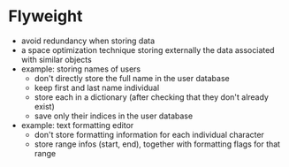 # Flyweight

- avoid redundancy when storing data
- a space optimization technique storing externally the data associated with similar objects
- example: storing names of users
  - don't directly store the full name in the user database
  - keep first and last name individual
  - store each in a dictionary (after checking that they don't already exist)
  - save only their indices in the user database
- example: text formatting editor
  - don't store formatting information for each individual character
  - store range infos (start, end), together with formatting flags for that range
